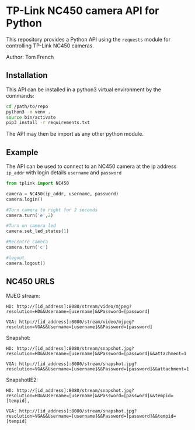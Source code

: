 # TP-Link NC450 camera API for Python

This repository provides a Python API using the `requests` module for controlling TP-Link NC450 cameras.

Author: Tom French

## Installation

This API can be installed in a python3 virtual environment by the commands:

```bash
cd /path/to/repo
python3 -m venv .
source bin/activate
pip3 install -r requirements.txt
```

The API may then be import as any other python module.


## Example

The API can be used to connect to an NC450 camera at the ip address `ip_addr` with login details `username` and `password`
```py
from tplink import NC450

camera = NC450(ip_addr, username, password)
camera.login()

#Turn camera to right for 2 seconds
camera.turn('e',2)

#Turn on camera led
camera.set_led_status(1)

#Recentre camera
camera.turn('c')

#logout
camera.logout()
```


## NC450 URLS

MJEG stream:
```
HD: http://[id_address]:8080/stream/video/mjpeg?resolution=HD&&Username=[username]&&Password=[password]

VGA: http://[id_address]:8080/stream/video/mjpeg?resolution=VGA&&Username=[username]&&Password=[password]
```
Snapshot:
```
HD: http://[id_address]:8080/stream/snapshot.jpg?resolution=HD&&Username=[username]&&Password=[password]&&attachment=1

VGA: http://[id_address]:8080/stream/snapshot.jpg?resolution=VGA&&Username=[username]&&Password=[password]&&attachment=1
```
SnapshotIE2:
```
HD: http://[id_address]:8080/stream/snapshot.jpg?resolution=HD&&Username=[username]&&Password=[password]&&tempid=[tempid],

VGA: http://[id_address]:8080/stream/snapshot.jpg?resolution=VGA&&Username=[username]&&Password=[password]&&tempid=[tempid]
```
